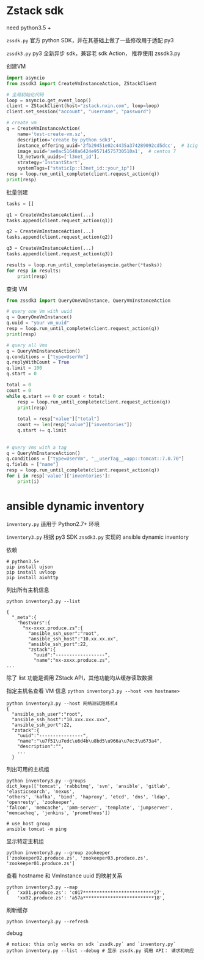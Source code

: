 # Zstack sdk
need python3.5 +

`zssdk.py` 官方 python SDK，并在其基础上做了一些修改用于适配 py3

`zssdk3.py` py3 全新异步 sdk，兼容老 sdk Action， 推荐使用 zssdk3.py


创建VM
```python
import asyncio
from zssdk3 import CreateVmInstanceAction, ZStackClient

# 全局初始化代码
loop = asyncio.get_event_loop()
client = ZStackClient(host="zstack.nxin.com", loop=loop)
client.set_session("account", "username", "password")

# create vm
q = CreateVmInstanceAction(
    name='test-create-vm.sz',
    description='create by python sdk3',
    instance_offering_uuid='2fb29451e02c4435a374289092cd5dcc',  # 1c1g
    image_uuid='ae0ac51648a6424e95714575730510a1',  # centos 7
    l3_network_uuids=['l3net_id'],
    strategy='InstantStart',
    systemTags=["staticIp::l3net_id::your_ip"])
resp = loop.run_until_complete(client.request_action(q))
print(resp)
```

批量创建
```python
tasks = []

q1 = CreateVmInstanceAction(...)
tasks.append(client.request_action(q1))

q2 = CreateVmInstanceAction(...)
tasks.append(client.request_action(q2))

q3 = CreateVmInstanceAction(...)
tasks.append(client.request_action(q3))

results = loop.run_until_complete(asyncio.gather(*tasks))
for resp in results:
    print(resp)
```

查询 VM
```python
from zssdk3 import QueryOneVmInstance, QueryVmInstanceAction

# query one Vm with uuid
q = QueryOneVmInstance()
q.uuid = "your vm_uuid"
resp = loop.run_until_complete(client.request_action(q))
print(resp)

# query all Vms
q = QueryVmInstanceAction()
q.conditions = ["type=UserVm"]
q.replyWithCount = True
q.limit = 100
q.start = 0

total = 0
count = 0
while q.start == 0 or count < total:
    resp = loop.run_until_complete(client.request_action(q))
    print(resp)
    
    total = resp["value"]["total"]
    count += len(resp["value"]["inventories"])
    q.start += q.limit
    
    
# query Vms with a tag
q = QueryVmInstanceAction()
q.conditions = ["type=UserVm", "__userTag__=app::tomcat::7.0.70"]
q.fields = ["name"]
resp = loop.run_until_complete(client.request_action(q))
for i in resp['value']['inventories']:
    print(i)
```

# ansible dynamic inventory 

`inventory.py` 适用于 Python2.7+ 环境

`inventory3.py` 根据 py3 SDK `zssdk3.py` 实现的 ansible dynamic inventory

依赖
```
# python3.5+
pip install ujson
pip install uvloop
pip install aiohttp
```

列出所有主机信息
```
python inventory3.py --list

{
  "_meta":{
    "hostvars":{
      "nx-xxxx.produce.zs":{
        "ansible_ssh_user":"root",
        "ansible_ssh_host":"10.xx.xx.xx",
        "ansible_ssh_port":22,
        "zstack":{
          "uuid":"------------------",
          "name":"nx-xxxx.produce.zs",
...
```

除了 list 功能是调用 ZStack API，其他功能均从缓存读取数据


指定主机名查看 VM 信息 `python inventory3.py --host <vm hostname>`
```
python inventory3.py --host 网络测试陪练机4
{
  "ansible_ssh_user":"root",
  "ansible_ssh_host":"10.xxx.xxx.xxx",
  "ansible_ssh_port":22,
  "zstack":{
    "uuid":"----------------",
    "name":"\u7f51\u7edc\u6d4b\u8bd5\u966a\u7ec3\u673a4",
    "description":"",
    ...
  }
```

列出可用的主机组
```
python inventory3.py --groups
dict_keys(['tomcat', 'rabbitmq', 'svn', 'ansible', 'gitlab', 'elasticsearch', 'nexus', 
'others', 'kafka', 'bind', 'haproxy', 'etcd', 'dns', 'ldap', 'openresty', 'zookeeper',
'falcon', 'memcache', 'pmm-server', 'template', 'jumpserver', 'memcacheq', 'jenkins', 'prometheus'])

# use host group
ansible tomcat -m ping
```

显示特定主机组
```
python inventory3.py --group zookeeper
['zookeeper02.produce.zs', 'zookeeper03.produce.zs', 'zookeeper01.produce.zs']
```

查看 hostname 和 VmInstance uuid 的映射关系
```
python inventory3.py --map
{   'xx01.produce.zs': 'c017**************************27',
    'xx02.produce.zs': 'a57a**************************18',
```

刷新缓存
```
python inventory3.py --refresh
```

debug
```
# notice: this only works on sdk `zssdk.py` and `inventory.py`
python inventory.py --list --debug # 显示 zssdk.py 调用 API： 请求和响应
```